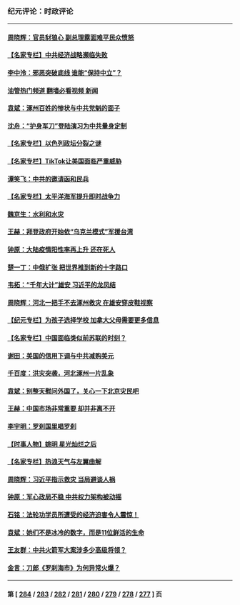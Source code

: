 ### 纪元评论：时政评论
---
#### [周晓辉：官员豺狼心 副总理露面难平民众愤怒](../../pages/nsc1025/n14049052.md?08070330) 
#### [【名家专栏】中共经济战略濒临失败](../../pages/nsc1025/n14043725.md?08070330) 
#### [李中泠：邪恶突破底线 谁能“保持中立”？](../../pages/nsc1025/n14049032.md?08070330) 
#### [油管热门频道 翻墙必看视频 新闻](ok?08070330)
#### [袁斌：涿州百姓的惨状与中共党魁的面子](../../pages/nsc1025/n14048853.md?08070330) 
#### [沈舟：“护身军刀”登陆演习为中共量身定制](../../pages/nsc1025/n14048668.md?08070330) 
#### [【名家专栏】以色列政坛分裂之谜](../../pages/nsc1025/n14047350.md?08070330) 
#### [【名家专栏】TikTok让美国面临严重威胁](../../pages/nsc1025/n14047354.md?08070330) 
#### [谭笑飞：中共的邀请函和民兵](../../pages/nsc1025/n14048575.md?08070330) 
#### [【名家专栏】太平洋海军提升即时战争力](../../pages/nsc1025/n14048053.md?08070330) 
#### [魏京生：水利和水灾](../../pages/nsc1025/n14048341.md?08070330) 
#### [王赫：拜登政府开始依“乌克兰模式”军援台湾](../../pages/nsc1025/n14047729.md?08070330) 
#### [钟原：大陆疫情阳性率再上升 还在死人](../../pages/nsc1025/n14047693.md?08070330) 
#### [楚一丁：中俄扩张 把世界推到新的十字路口](../../pages/nsc1025/n14047636.md?08070330) 
#### [韦拓：“千年大计”雄安 习近平的龙凤结](../../pages/nsc1025/n14047602.md?08070330) 
#### [周晓辉：河北一把手不去涿州救灾 在雄安穿皮鞋视察](../../pages/nsc1025/n14047598.md?08070330) 
#### [【纪元专栏】为孩子选择学校 加拿大父母需要更多信息](../../pages/nsc1025/n14047600.md?08070330) 
#### [【名家专栏】中国面临类似前苏联的时刻？](../../pages/nsc1025/n14047344.md?08070330) 
#### [谢田：美国的信用下调与中共减购美元](../../pages/nsc1025/n14047399.md?08070330) 
#### [千百度：洪灾突袭，河北涿州一片乱象](../../pages/nsc1025/n14047206.md?08070330) 
#### [袁斌：别整天慰问外国了，关心一下北京灾民吧](../../pages/nsc1025/n14047182.md?08070330) 
#### [王赫：中国市场非常重要 却并非离不开](../../pages/nsc1025/n14047172.md?08070330) 
#### [李宇明：罗刹国里唱罗刹](../../pages/nsc1025/n14046913.md?08070330) 
#### [【时事人物】姚明 星光灿烂之后](../../pages/nsc1025/n14046669.md?08070330) 
#### [【名家专栏】热浪天气与左翼曲解](../../pages/nsc1025/n14046514.md?08070330) 
#### [周晓辉：习近平指示救灾 当局避谈人祸](../../pages/nsc1025/n14046748.md?08070330) 
#### [钟原：军心政局不稳 中共权力架构被动摇](../../pages/nsc1025/n14046187.md?08070330) 
#### [石铭：法轮功学员所遭受的经济迫害令人震惊！](../../pages/nsc1025/n14046396.md?08070330) 
#### [袁斌：她们不是冰冷的数字，而是11位鲜活的生命](../../pages/nsc1025/n14046360.md?08070330) 
#### [王友群：中共火箭军大案涉多少高级将领？](../../pages/nsc1025/n14046268.md?08070330) 
#### [金言：刀郎《罗刹海市》为何异常火爆？](../../pages/nsc1025/n14046093.md?08070330) 

---
#### 第 [ [284](./284.md?08070330) / [283](./283.md?08070330) / [282](./282.md?08070330) / [281](./281.md?08070330) / [280](./280.md?08070330) / [279](./279.md?08070330) / [278](./278.md?08070330) / [277](./277.md?08070330) ] 页
